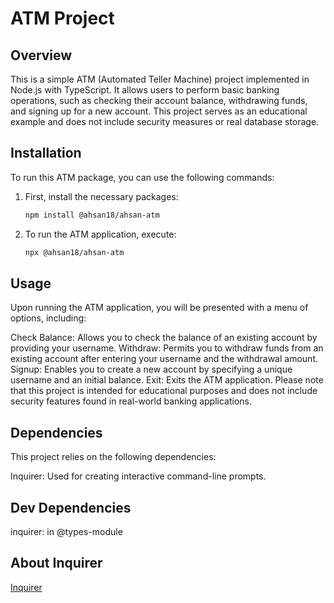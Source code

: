 # ATM Project

## Overview

This is a simple ATM (Automated Teller Machine) project implemented in Node.js with TypeScript. It allows users to perform basic banking operations, such as checking their account balance, withdrawing funds, and signing up for a new account. This project serves as an educational example and does not include security measures or real database storage.

## Installation

To run this ATM package, you can use the following commands:

1. First, install the necessary packages:

   ```bash
   npm install @ahsan18/ahsan-atm
   ```
2. To run the ATM application, execute:
   ```bash
   npx @ahsan18/ahsan-atm
## Usage

Upon running the ATM application, you will be presented with a menu of options, including:

Check Balance: Allows you to check the balance of an existing account by providing your username.
Withdraw: Permits you to withdraw funds from an existing account after entering your username and the withdrawal amount.
Signup: Enables you to create a new account by specifying a unique username and an initial balance.
Exit: Exits the ATM application.
Please note that this project is intended for educational purposes and does not include security features found in real-world banking applications.

## Dependencies

This project relies on the following dependencies:

Inquirer: Used for creating interactive command-line prompts.

## Dev Dependencies

inquirer: in @types-module

## About Inquirer

[Inquirer](https://www.npmjs.com/package/inquirer#documentation)
